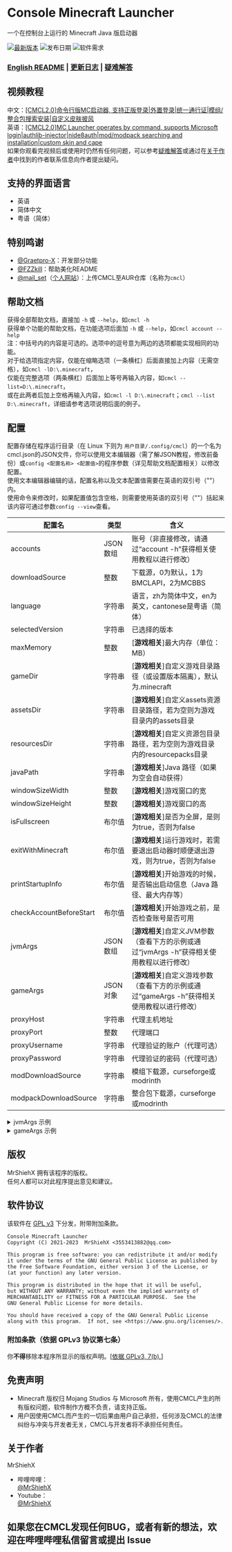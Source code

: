 # Console Minecraft Launcher
一个在控制台上运行的 Minecraft Java 版启动器

[![最新版本](https://img.shields.io/badge/%E6%9C%80%E6%96%B0%E7%89%88%E6%9C%AC-v2.1-brightgreen)](https://github.com/MrShieh-X/console-minecraft-launcher/releases)
![发布日期](https://img.shields.io/badge/%E5%8F%91%E5%B8%83%E6%97%A5%E6%9C%9F-2023--02--12-brightgreen)
![软件需求](https://img.shields.io/badge/%E8%BD%AF%E4%BB%B6%E9%9C%80%E6%B1%82-Java%208-blue)

### [English README](README-en.md) | [更新日志](update_logs.md) | [疑难解答](troubleshooting.md)

## 视频教程
中文：[\[CMCL2.0\]命令行版MC启动器, 支持正版登录|外置登录|统一通行证|模组/整合包搜索安装|自定义皮肤披风](https://www.bilibili.com/video/BV1bY411R7wa/) <br/>
英语：[\[CMCL2.0\]MC Launcher operates by command, supports Microsoft login|authlib-injector|nide8auth|mod/modpack searching and installation|custom skin and cape](https://www.youtube.com/watch?v=Sqeu_Pahm-0) <br/>
如果你观看完视频后或使用时仍然有任何问题，可以参考[疑难解答](troubleshooting.md)或通过在[关于作者](#关于作者)中找到的作者联系信息向作者提出疑问。

## 支持的界面语言
- 英语
- 简体中文
- 粤语（简体）

## 特别鸣谢
- [@Graetpro-X](https://github.com/Graetpro)：开发部分功能
- [@FZZkill](https://github.com/FZZkill)：帮助美化README
- [@mail_set](https://space.bilibili.com/435654748)（[个人网站](https://mailset.top)）：上传CMCL至AUR仓库（名称为`cmcl`）

## 帮助文档
获得全部帮助文档，直接加 `-h` 或 `--help`，如`cmcl -h`<br/>
获得单个功能的帮助文档，在功能选项后面加 `-h` 或 `--help`，如`cmcl account --help`<br/>
注：中括号内的内容是可选的。选项中的逗号意为两边的选项都能实现相同的功能。<br/>
对于给选项指定内容，仅能在缩略选项（一条横杠）后面直接加上内容（无需空格），如`cmcl -lD:\.minecraft`，<br/>
仅能在完整选项（两条横杠）后面加上等号再输入内容，如`cmcl --list=D:\.minecraft`，<br/>
或在此两者后加上空格再输入内容，如`cmcl -l D:\.minecraft`；`cmcl --list D:\.minecraft`，详细请参考选项说明后面的例子。

## 配置
配置存储在程序运行目录（在 Linux 下则为 `用户目录/.config/cmcl`）的一个名为cmcl.json的JSON文件，你可以使用文本编辑器（需了解JSON教程，修改前备份）或`config <配置名称> <配置值>`的程序参数（详见帮助文档配置相关）以修改配置。<br/>
使用文本编辑器编辑的话，配置名称以及文本配置值需要在英语的双引号（""）内。<br/>
使用命令来修改时，如果配置值包含空格，则需要使用英语的双引号（""）括起来<br/>
该内容可通过参数`config --view`查看。

| 配置名                     | 类型     | 含义                                                      |
|-------------------------|--------|---------------------------------------------------------|
| accounts                | JSON数组 | 账号（非直接修改，请通过“account -h”获得相关使用教程以进行修改）                  |
| downloadSource          | 整数     | 下载源，0为默认，1为BMCLAPI，2为MCBBS                              |
| language                | 字符串    | 语言，zh为简体中文，en为英文，cantonese是粤语（简体）                       |
| selectedVersion         | 字符串    | 已选择的版本                                                  |
| maxMemory               | 整数     | [**游戏相关**]最大内存（单位：MB）                                   |
| gameDir                 | 字符串    | [**游戏相关**]自定义游戏目录路径（或设置版本隔离），默认为.minecraft              |
| assetsDir               | 字符串    | [**游戏相关**]自定义assets资源目录路径，若为空则为游戏目录内的assets目录           |
| resourcesDir            | 字符串    | [**游戏相关**]自定义资源包目录路径，若为空则为游戏目录内的resourcepacks目录         |
| javaPath                | 字符串    | [**游戏相关**]Java 路径（如果为空会自动获得）                            |
| windowSizeWidth         | 整数     | [**游戏相关**]游戏窗口的宽                                        |
| windowSizeHeight        | 整数     | [**游戏相关**]游戏窗口的高                                        |
| isFullscreen            | 布尔值    | [**游戏相关**]是否为全屏，是则为true，否则为false                        |
| exitWithMinecraft       | 布尔值    | [**游戏相关**]运行游戏时，若需要退出启动器时顺便退出游戏，则为true，否则为false         |
| printStartupInfo        | 布尔值    | [**游戏相关**]开始游戏的时候，是否输出启动信息（Java 路径、最大内存等）               |
| checkAccountBeforeStart | 布尔值    | [**游戏相关**]开始游戏之前，是否检查账号是否可用                             |
| jvmArgs                 | JSON数组 | [**游戏相关**]自定义JVM参数（查看下方的示例或通过“jvmArgs -h”获得相关使用教程以进行修改） |
| gameArgs                | JSON对象 | [**游戏相关**]自定义游戏参数（查看下方的示例或通过“gameArgs -h”获得相关使用教程以进行修改） |
| proxyHost               | 字符串    | 代理主机地址                                                  |
| proxyPort               | 整数     | 代理端口                                                    |
| proxyUsername           | 字符串    | 代理验证的账户（代理可选）                                           |
| proxyPassword           | 字符串    | 代理验证的密码（代理可选）                                           |
| modDownloadSource       | 字符串    | 模组下载源，curseforge或modrinth                               |
| modpackDownloadSource   | 字符串    | 整合包下载源，curseforge或modrinth                              |

<details>
<summary>jvmArgs 示例</summary>

```json
["-Dfile.encoding=UTF-8", "-Djava.library.path=natives", "-XX:+PrintGC"]
```
以上内容意为设置`-Dfile.encoding=UTF-8`、`-Djava.library.path=natives`以及`-XX:+PrintGC`的参数。
</details>

<details>
<summary>gameArgs 示例</summary>

```json
{
  "fullscreen": "",
  "arg1": "value1",
  "arg2": "value2",
  "arg3": "space value3"
}
```
以上内容将会加入游戏参数`--fullscreen --arg1 value1 --arg2 value2 --arg3 "space value3"`
</details>

## 版权
MrShiehX 拥有该程序的版权。<br/>
任何人都可以对此程序提出意见和建议。

## 软件协议
该软件在 [GPL v3](https://www.gnu.org/licenses/gpl-3.0.html) 下分发，附带附加条款。

    Console Minecraft Launcher
    Copyright (C) 2021-2023  MrShiehX <3553413882@qq.com>

    This program is free software: you can redistribute it and/or modify
    it under the terms of the GNU General Public License as published by
    the Free Software Foundation, either version 3 of the License, or
    (at your function) any later version.

    This program is distributed in the hope that it will be useful,
    but WITHOUT ANY WARRANTY; without even the implied warranty of
    MERCHANTABILITY or FITNESS FOR A PARTICULAR PURPOSE.  See the
    GNU General Public License for more details.

    You should have received a copy of the GNU General Public License
    along with this program.  If not, see <https://www.gnu.org/licenses/>.

### 附加条款（依据 GPLv3 协议第七条）
你<b>不得</b>移除本程序所显示的版权声明。\[[依据 GPLv3, 7(b).](https://github.com/MrShieh-X/console-minecraft-launcher/blob/f266ff87c0af3487ce66b47afbdb5d6dbc90f240/LICENSE#L368-L370)\]

## 免责声明
- Minecraft 版权归 Mojang Studios 与 Microsoft 所有，使用CMCL产生的所有版权问题，软件制作方概不负责，请支持正版。
- 用户因使用CMCL而产生的一切后果由用户自己承担，任何涉及CMCL的法律纠纷与冲突与开发者无关，CMCL与开发者将不承担任何责任。

## 关于作者
MrShiehX<br/>
- 哔哩哔哩：<br/>
  [@MrShiehX](https://space.bilibili.com/323674091) <br/>
- Youtube：<br/>
  [@MrShiehX](https://www.youtube.com/channel/UC03_vrWM8TfaU1k9VYVzW0A) <br/>

## 如果您在CMCL发现任何BUG，或者有新的想法，欢迎在哔哩哔哩私信留言或提出 Issue
